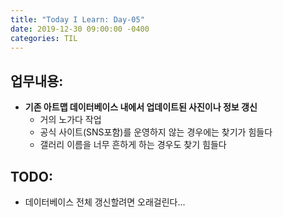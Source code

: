 ```yaml
---
title: "Today I Learn: Day-05"
date: 2019-12-30 09:00:00 -0400
categories: TIL
---
```

**업무내용:**
---
+ **기존 아트맵 데이터베이스 내에서 업데이트된 사진이나 정보 갱신**
  + 거의 노가다 작업
  + 공식 사이트(SNS포함)를 운영하지 않는 경우에는 찾기가 힘들다
  + 갤러리 이름을 너무 흔하게 하는 경우도 찾기 힘들다

**TODO:**
---
+ 데이터베이스 전체 갱신할려면 오래걸린다...
